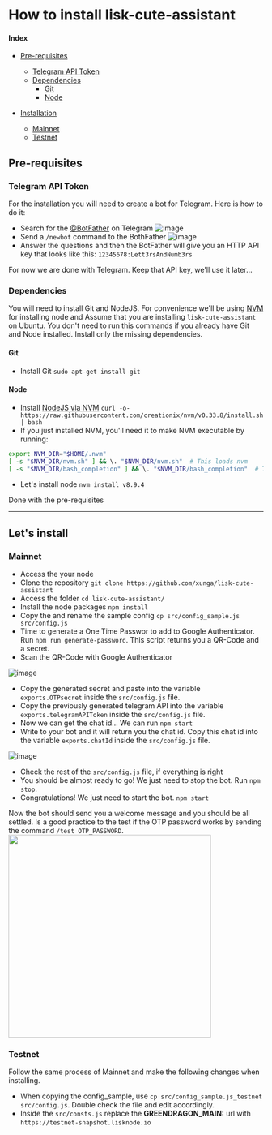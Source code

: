 # How to install lisk-cute-assistant

#### Index
- [Pre-requisites](https://github.com/xunga/lisk-cute-assistant/blob/master/INSTALL.md#pre-requisites)
  - [Telegram API Token](https://github.com/xunga/lisk-cute-assistant/blob/master/INSTALL.md#telegram-api)
  - [Dependencies](https://github.com/xunga/lisk-cute-assistant/blob/master/INSTALL.md#dependencies)
     - [Git](https://github.com/xunga/lisk-cute-assistant/blob/master/INSTALL.md#git)
     - [Node](https://github.com/xunga/lisk-cute-assistant/blob/master/INSTALL.md#node)

- [Installation](https://github.com/xunga/lisk-cute-assistant/blob/master/INSTALL.md#lets-install)
  - [Mainnet](https://github.com/xunga/lisk-cute-assistant/blob/master/INSTALL.md#mainnet)
  - [Testnet](https://github.com/xunga/lisk-cute-assistant/blob/master/INSTALL.md#testnet)

## Pre-requisites

### Telegram API Token
For the installation you will need to create a bot for Telegram. Here is how to do it:
 - Search for the [@BotFather](https://telegram.me/BotFather) on Telegram ![image](https://raw.githubusercontent.com/xunga/lisk-cute-assistant/master/imgs/install/step1_search.png)
 - Send a `/newbot` command to the BothFather  ![image](https://github.com/xunga/lisk-cute-assistant/blob/master/imgs/install/step2_chat.png?raw=true)
 - Answer the questions and then the BotFather will give you an HTTP API key that looks like this: `12345678:Lett3rsAndNumb3rs`

For now we are done with Telegram. Keep that API key, we'll use it later...

### Dependencies
You will need to install Git and NodeJS. For convenience we'll be using [NVM](https://github.com/creationix/nvm) for installing node and Assume that you are installing `lisk-cute-assistant` on Ubuntu.
You don't need to run this commands if you already have Git and Node installed. Install only the missing dependencies.

#### Git
- Install Git `sudo apt-get install git`

#### Node
- Install [NodeJS via NVM](https://github.com/creationix/nvm) `curl -o- https://raw.githubusercontent.com/creationix/nvm/v0.33.8/install.sh | bash`
- If you just installed NVM, you'll need it to make NVM executable by running:
```bash
export NVM_DIR="$HOME/.nvm"
[ -s "$NVM_DIR/nvm.sh" ] && \. "$NVM_DIR/nvm.sh"  # This loads nvm
[ -s "$NVM_DIR/bash_completion" ] && \. "$NVM_DIR/bash_completion"  # This loads nvm bash_completion
```
- Let's install node `nvm install v8.9.4`

Done with the pre-requisites

--------

## Let's install

### Mainnet

- Access the your node
- Clone the repository `git clone https://github.com/xunga/lisk-cute-assistant`
- Access the folder `cd lisk-cute-assistant/`
- Install the node packages `npm install`
- Copy the and rename the sample config `cp src/config_sample.js src/config.js`
- Time to generate a One Time Passwor to add to Google Authenticator. Run `npm run generate-password`. This script returns you a QR-Code and a secret.
- Scan the QR-Code with Google Authenticator 

![image](https://github.com/xunga/lisk-cute-assistant/blob/master/imgs/install/step3_generate_qr.png?raw=true)
- Copy the generated secret and paste into the variable `exports.OTPsecret` inside the `src/config.js` file.
- Copy the previously generated telegram API into the variable `exports.telegramAPIToken` inside the `src/config.js` file.
- Now we can get the chat id... We can run `npm start`
- Write to your bot and it will return you the chat id. Copy this chat id into the variable `exports.chatId` inside the `src/config.js` file. 

![image](https://github.com/xunga/lisk-cute-assistant/blob/master/imgs/install/step4_get_chatid.png?raw=true)
- Check the rest of the `src/config.js` file, if everything is right
- You should be almost ready to go! We just need to stop the bot. Run `npm stop`.
- Congratulations! We just need to start the bot. `npm start`

Now the bot should send you a welcome message and you should be all settled. Is a good practice to the test if the OTP password works by sending the command `/test OTP_PASSWORD`.
<img src="https://github.com/xunga/lisk-cute-assistant/blob/master/imgs/install/step5_reboot.png?raw=true" data-canonical-src="https://github.com/xunga/lisk-cute-assistant/blob/master/imgs/install/step5_reboot.png?raw=true" width="400" />

### Testnet

Follow the same process of Mainnet and make the following changes when installing.

- When copying the config_sample, use `cp src/config_sample.js_testnet src/config.js`. Double check the file and edit accordingly.
- Inside the `src/consts.js` replace the **GREENDRAGON_MAIN:** url with `https://testnet-snapshot.lisknode.io`
